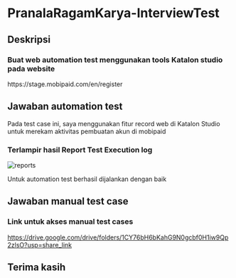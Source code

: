 # PranalaRagamKarya-InterviewTest

<h2>Deskripsi</h2>
<h3>Buat web automation test menggunakan tools Katalon studio pada website</h3>
<p>https://stage.mobipaid.com/en/register</p>

<h2>Jawaban automation test</h2>
<p>Pada test case ini, saya menggunakan fitur record web di Katalon Studio untuk merekam aktivitas pembuatan akun di mobipaid</p>

<h3>Terlampir hasil Report Test Execution log</h3>

![reports](https://github.com/Iqbalfachrian/PranalaRagamKarya-InterviewTest/assets/101652940/87c1d46d-09e8-47c7-a68b-5b8e31c95702)

<p>Untuk automation test berhasil dijalankan dengan baik</p>

<h2>Jawaban manual test case</h2>
<h3>Link untuk akses manual test cases</h1>

https://drive.google.com/drive/folders/1CY76bH6bKahG9N0gcbf0H1iw9Qp2zlsO?usp=share_link

<h2>Terima kasih</h2>
